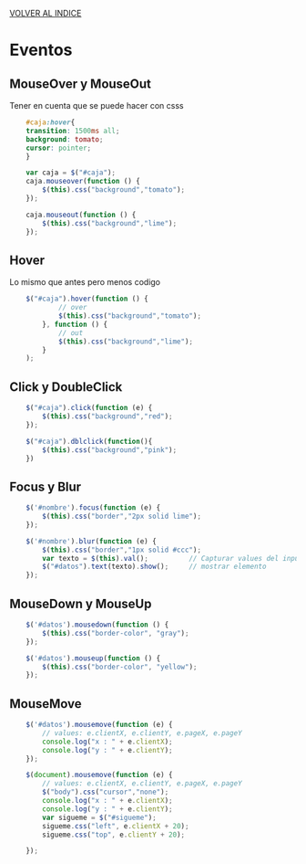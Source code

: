 [VOLVER AL INDICE](../../README.md)

# Eventos

## MouseOver y MouseOut

Tener en cuenta que se puede hacer con csss

```css
    #caja:hover{
    transition: 1500ms all;
    background: tomato;
    cursor: pointer;
    }
```

```javascript
    var caja = $("#caja");
    caja.mouseover(function () { 
        $(this).css("background","tomato");
    });

    caja.mouseout(function () { 
        $(this).css("background","lime");
    });
```

## Hover

Lo mismo que antes pero menos codigo

```javascript
    $("#caja").hover(function () {
            // over
            $(this).css("background","tomato");
        }, function () {
            // out
            $(this).css("background","lime");
        }
    );
```

## Click y DoubleClick

```javascript
    $("#caja").click(function (e) { 
        $(this).css("background","red");        
    });

    $("#caja").dblclick(function(){
        $(this).css("background","pink"); 
    })
```

## Focus y Blur

```javascript
    $('#nombre').focus(function (e) { 
        $(this).css("border","2px solid lime");        
    });

    $('#nombre').blur(function (e) { 
        $(this).css("border","1px solid #ccc");
        var texto = $(this).val();          // Capturar values del input
        $("#datos").text(texto).show();     // mostrar elemento
    });
```

## MouseDown y MouseUp

```javascript
    $('#datos').mousedown(function () { 
        $(this).css("border-color", "gray");
    });

    $('#datos').mouseup(function () { 
        $(this).css("border-color", "yellow");
    });
```

## MouseMove

```javascript
    $('#datos').mousemove(function (e) { 
        // values: e.clientX, e.clientY, e.pageX, e.pageY
        console.log("x : " + e.clientX);
        console.log("y : " + e.clientY);
    });

    $(document).mousemove(function (e) { 
        // values: e.clientX, e.clientY, e.pageX, e.pageY
        $("body").css("cursor","none");
        console.log("x : " + e.clientX);
        console.log("y : " + e.clientY);
        var sigueme = $("#sigueme");
        sigueme.css("left", e.clientX + 20);
        sigueme.css("top", e.clientY + 20);

    });
```